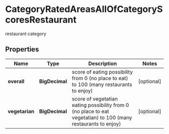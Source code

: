 

# CategoryRatedAreasAllOfCategoryScoresRestaurant

restaurant category

## Properties

| Name | Type | Description | Notes |
|------------ | ------------- | ------------- | -------------|
|**overall** | **BigDecimal** | score of eating possibility from 0 (no place to eat) to 100 (many restaurants to enjoy) |  [optional] |
|**vegetarian** | **BigDecimal** | score of vegetatian eating possibility from 0 (no place to eat vegetatian) to 100 (many restaurants to enjoy) |  [optional] |



